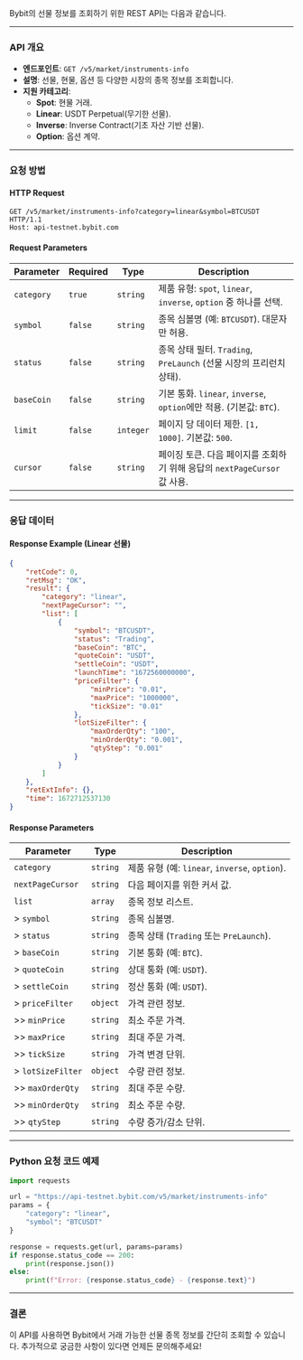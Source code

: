 Bybit의 선물 정보를 조회하기 위한 REST API는 다음과 같습니다.

---

### **API 개요**

-   **엔드포인트**: `GET /v5/market/instruments-info`
-   **설명**: 선물, 현물, 옵션 등 다양한 시장의 종목 정보를 조회합니다.
-   **지원 카테고리**:
    -   **Spot**: 현물 거래.
    -   **Linear**: USDT Perpetual(무기한 선물).
    -   **Inverse**: Inverse Contract(기초 자산 기반 선물).
    -   **Option**: 옵션 계약.

---

### **요청 방법**

#### **HTTP Request**

```http
GET /v5/market/instruments-info?category=linear&symbol=BTCUSDT HTTP/1.1
Host: api-testnet.bybit.com
```

#### **Request Parameters**

| **Parameter** | **Required** | **Type**  | **Description**                                                           |
| ------------- | ------------ | --------- | ------------------------------------------------------------------------- |
| `category`    | `true`       | `string`  | 제품 유형: `spot`, `linear`, `inverse`, `option` 중 하나를 선택.          |
| `symbol`      | `false`      | `string`  | 종목 심볼명 (예: `BTCUSDT`). 대문자만 허용.                               |
| `status`      | `false`      | `string`  | 종목 상태 필터. `Trading`, `PreLaunch` (선물 시장의 프리런치 상태).       |
| `baseCoin`    | `false`      | `string`  | 기본 통화. `linear`, `inverse`, `option`에만 적용. (기본값: `BTC`).       |
| `limit`       | `false`      | `integer` | 페이지 당 데이터 제한. `[1, 1000]`. 기본값: `500`.                        |
| `cursor`      | `false`      | `string`  | 페이징 토큰. 다음 페이지를 조회하기 위해 응답의 `nextPageCursor` 값 사용. |

---

### **응답 데이터**

#### **Response Example (Linear 선물)**

```json
{
    "retCode": 0,
    "retMsg": "OK",
    "result": {
        "category": "linear",
        "nextPageCursor": "",
        "list": [
            {
                "symbol": "BTCUSDT",
                "status": "Trading",
                "baseCoin": "BTC",
                "quoteCoin": "USDT",
                "settleCoin": "USDT",
                "launchTime": "1672560000000",
                "priceFilter": {
                    "minPrice": "0.01",
                    "maxPrice": "1000000",
                    "tickSize": "0.01"
                },
                "lotSizeFilter": {
                    "maxOrderQty": "100",
                    "minOrderQty": "0.001",
                    "qtyStep": "0.001"
                }
            }
        ]
    },
    "retExtInfo": {},
    "time": 1672712537130
}
```

#### **Response Parameters**

| **Parameter**     | **Type** | **Description**                                |
| ----------------- | -------- | ---------------------------------------------- |
| `category`        | `string` | 제품 유형 (예: `linear`, `inverse`, `option`). |
| `nextPageCursor`  | `string` | 다음 페이지를 위한 커서 값.                    |
| `list`            | `array`  | 종목 정보 리스트.                              |
| > `symbol`        | `string` | 종목 심볼명.                                   |
| > `status`        | `string` | 종목 상태 (`Trading` 또는 `PreLaunch`).        |
| > `baseCoin`      | `string` | 기본 통화 (예: `BTC`).                         |
| > `quoteCoin`     | `string` | 상대 통화 (예: `USDT`).                        |
| > `settleCoin`    | `string` | 정산 통화 (예: `USDT`).                        |
| > `priceFilter`   | `object` | 가격 관련 정보.                                |
| >> `minPrice`     | `string` | 최소 주문 가격.                                |
| >> `maxPrice`     | `string` | 최대 주문 가격.                                |
| >> `tickSize`     | `string` | 가격 변경 단위.                                |
| > `lotSizeFilter` | `object` | 수량 관련 정보.                                |
| >> `maxOrderQty`  | `string` | 최대 주문 수량.                                |
| >> `minOrderQty`  | `string` | 최소 주문 수량.                                |
| >> `qtyStep`      | `string` | 수량 증가/감소 단위.                           |

---

### **Python 요청 코드 예제**

```python
import requests

url = "https://api-testnet.bybit.com/v5/market/instruments-info"
params = {
    "category": "linear",
    "symbol": "BTCUSDT"
}

response = requests.get(url, params=params)
if response.status_code == 200:
    print(response.json())
else:
    print(f"Error: {response.status_code} - {response.text}")
```

---

### **결론**

이 API를 사용하면 Bybit에서 거래 가능한 선물 종목 정보를 간단히 조회할 수 있습니다. 추가적으로 궁금한 사항이 있다면 언제든 문의해주세요!
